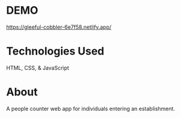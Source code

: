 # DEMO

https://gleeful-cobbler-6e7f58.netlify.app/

# Technologies Used

HTML, CSS, & JavaScript

# About

A people counter web app for individuals entering an establishment.

